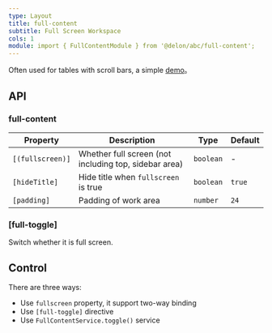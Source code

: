 ```yaml
---
type: Layout
title: full-content
subtitle: Full Screen Workspace
cols: 1
module: import { FullContentModule } from '@delon/abc/full-content';
---
```


Often used for tables with scroll bars, a simple [demo](https://ng-alain.surge.sh/#/delon/st)。

## API

### full-content

| Property | Description | Type | Default |
|----------|-------------|------|---------|
| `[(fullscreen)]` | Whether full screen (not including top, sidebar area) | `boolean` | - |
| `[hideTitle]` | Hide title when `fullscreen` is true | `boolean` | `true` |
| `[padding]` | Padding of work area | `number` | `24` |

### [full-toggle]

Switch whether it is full screen.

## Control

There are three ways:

- Use `fullscreen` property, it support two-way binding
- Use `[full-toggle]` directive
- Use `FullContentService.toggle()` service

